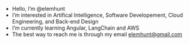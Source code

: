 - Hello, I’m @elemhunt
- I’m interested in Artifical Intelligence, Software Developement, Cloud Engineering, and Back-end Design
- I’m currently learning Angular, LangChain and AWS
- The best way to reach me is through my email elemhunt@gmail.com
